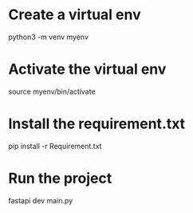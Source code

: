 

# Create a virtual env 
python3 -m venv myenv 

# Activate the virtual env 
source myenv/bin/activate

# Install the requirement.txt 
pip install -r Requirement.txt

# Run the project 
fastapi dev main.py 